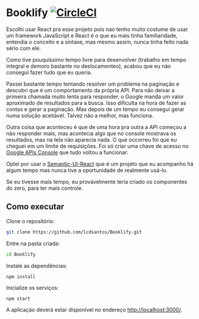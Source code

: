 # Booklify [![CircleCI](https://circleci.com/gh/lcdsantos/Booklify.svg?style=shield&circle-token=0ae2d6e920a3454d58528b86d35b3a5b41f81d6b)](https://circleci.com/gh/lcdsantos/Booklify)

Escolhi usar React pra esse projeto pois nao tenho muito costume de usar um framework JavaScript e React é o que eu mais tinha familiaridade, entendia o conceito e a sintaxe, mas mesmo assim, nunca tinha feito nada sério com ele.

Como tive pouquíssimo tempo livre para desenvolver (trabalho em tempo integral e demoro bastante no deslocamenteo), acabou que eu não consegui fazer tudo que eu queria.

Passei bastante tempo tentando resolver um problema na paginação e descobri que é um comportamento da própria API. Para não deixar a primeira chamada muito lenta para responder, o Google manda um valor aproximado de resultados para a busca. Isso dificulta na hora de fazer as contas e gerar a paginação. Mas depois de um tempo eu consegui gerar numa solução aceitável. Talvez não a melhor, mas funciona.

Outra coisa que aconteceu é que de uma hora pra outra a API começou a não responder mais, mas acontecia algo que no console mostrava os resultados, mas na tela não aparecia nada. O que occorreu foi que eu cheguei em um limíte de requisições. Foi só criar uma chave de acesso no [Google APIs Console](https://console.developers.google.com) que tudo voltou a funcionar.

Optei por usar o [Semantic-UI-React](http://react.semantic-ui.com/introduction) que é um projeto que eu acompanho há algum tempo mas nunca tive a oportunidade de realmente usá-lo.

Se eu tivesse mais tempo, eu provávelmente teria criado os componentes do zero, para ter mais controle.

## Como executar

Clone o repositório:
```bash
git clone https://github.com/lcdsantos/Booklify.git
```


Entre na pasta criada:
```bash
cd Booklify
```


Instale as dependências:
```
npm install
```


Inicialize os serviços:
```
npm start
```


A aplicação deverá estar disponível no endereço [http://localhost:3000/](http://localhost:3000/).
